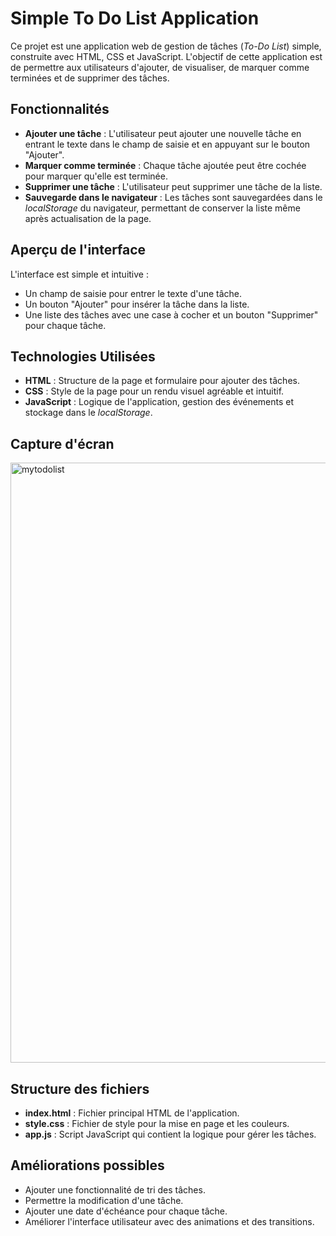 # Simple To Do List Application

Ce projet est une application web de gestion de tâches (*To-Do List*) simple, construite avec HTML, CSS et JavaScript. L'objectif de cette application est de permettre aux utilisateurs d'ajouter, de visualiser, de marquer comme terminées et de supprimer des tâches.

## Fonctionnalités

- **Ajouter une tâche** : L'utilisateur peut ajouter une nouvelle tâche en entrant le texte dans le champ de saisie et en appuyant sur le bouton "Ajouter".
- **Marquer comme terminée** : Chaque tâche ajoutée peut être cochée pour marquer qu'elle est terminée.
- **Supprimer une tâche** : L'utilisateur peut supprimer une tâche de la liste.
- **Sauvegarde dans le navigateur** : Les tâches sont sauvegardées dans le *localStorage* du navigateur, permettant de conserver la liste même après actualisation de la page.

## Aperçu de l'interface

L'interface est simple et intuitive :
- Un champ de saisie pour entrer le texte d'une tâche.
- Un bouton "Ajouter" pour insérer la tâche dans la liste.
- Une liste des tâches avec une case à cocher et un bouton "Supprimer" pour chaque tâche.

## Technologies Utilisées

- **HTML** : Structure de la page et formulaire pour ajouter des tâches.
- **CSS** : Style de la page pour un rendu visuel agréable et intuitif.
- **JavaScript** : Logique de l'application, gestion des événements et stockage dans le *localStorage*.

## Capture d'écran

 <img width="960" alt="mytodolist" src="https://github.com/user-attachments/assets/864c84c0-7f0e-43de-845f-b0069d87d4c5">


## Structure des fichiers

- **index.html** : Fichier principal HTML de l'application.
- **style.css** : Fichier de style pour la mise en page et les couleurs.
- **app.js** : Script JavaScript qui contient la logique pour gérer les tâches.

## Améliorations possibles

- Ajouter une fonctionnalité de tri des tâches.
- Permettre la modification d'une tâche.
- Ajouter une date d'échéance pour chaque tâche.
- Améliorer l'interface utilisateur avec des animations et des transitions.


